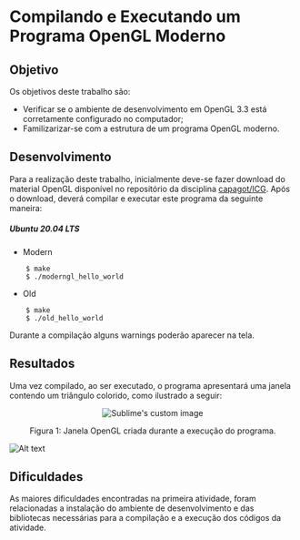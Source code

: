 # Compilando e Executando um Programa OpenGL Moderno

## Objetivo
Os objetivos deste trabalho são:
-  Verificar se o ambiente de desenvolvimento em OpenGL 3.3 está corretamente configurado no computador;
-  Familizarizar-se com a estrutura de um programa OpenGL moderno.

## Desenvolvimento
Para a realização deste trabalho, inicialmente deve-se fazer download do material OpenGL disponível no repositório da disciplina [capagot/ICG](https://github.com/capagot/icg).
Após o download, deverá compilar e executar este programa da seguinte maneira:
##### Ubuntu 20.04 LTS

-  Modern
  ````
      $ make
      $ ./moderngl_hello_world 
  ````
-  Old
  ````
      $ make
      $ ./old_hello_world 
  ````
  Durante a compilação alguns warnings poderão aparecer na tela.
  
## Resultados
Uma vez compilado, ao ser executado, o programa apresentará uma janela contendo um triângulo colorido, como ilustrado a seguir:
  <p align="center">
    <img src="https://user-images.githubusercontent.com/54148100/94626457-846a3b00-0291-11eb-8ba8-579bbbb48592.jpg" alt="Sublime's custom image"/>
  </p>
  <p align="center">
    Figura 1: Janela OpenGL criada durante a execução do programa.
  </p>

![Alt text](https://user-images.githubusercontent.com/54148100/94623221-11a99180-028a-11eb-8274-3c2bf81e4bdd.gif)
  
## Dificuldades
As maiores dificuldades encontradas na primeira atividade, foram relacionadas a instalação do ambiente de desenvolvimento e das bibliotecas necessárias para a compilação e a execução dos códigos da atividade.

